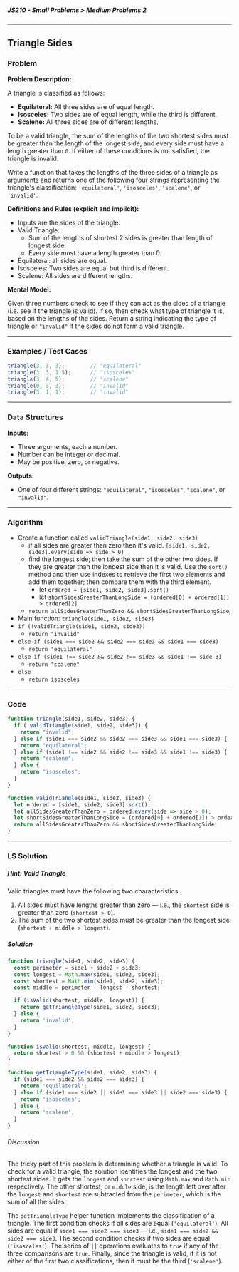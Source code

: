 ##### JS210 - Small Problems > Medium Problems 2

---

## Triangle Sides

### Problem

**Problem Description:**

A triangle is classified as follows:  

- **Equilateral:** All three sides are of equal length.
- **Isosceles:** Two sides are of equal length, while the third is different.
- **Scalene:** All three sides are of different lengths.

To be a valid triangle, the sum of the lengths of the two shortest sides must be greater than the length of the longest side, and every side must have a length greater than `0`. If either of these conditions is not satisfied, the triangle is invalid.  

Write a function that takes the lengths of the three sides of a triangle as arguments and returns one of the following four strings representing the triangle's classification: `'equilateral'`, `'isosceles'`, `'scalene'`, or `'invalid'`.  

**Definitions and Rules (explicit and implicit):**

* Inputs are the sides of the triangle.
* Valid Triangle:
  * Sum of the lengths of shortest 2 sides is greater than length of longest side.
  * Every side must have a length greater than 0.
* Equilateral: all sides are equal.
* Isosceles: Two sides are equal but third is different.
* Scalene: All sides are different lengths.

**Mental Model:**

Given three numbers check to see if they can act as the sides of a triangle (i.e. see if the triangle is valid). If so, then check what type of triangle it is, based on the lengths of the sides. Return a string indicating the type of triangle or `"invalid"` if the sides do not form a valid triangle.

---

### Examples / Test Cases

```javascript
triangle(3, 3, 3);        // "equilateral"
triangle(3, 3, 1.5);      // "isosceles"
triangle(3, 4, 5);        // "scalene"
triangle(0, 3, 3);        // "invalid"
triangle(3, 1, 1);        // "invalid"
```

---

### Data Structures

**Inputs:**

* Three arguments, each a number.
* Number can be integer or decimal.
* May be positive, zero, or negative.

**Outputs:**

* One of four different strings: `"equilateral"`, `"isosceles"`, `"scalene"`, or `"invalid"`.

---

### Algorithm

* Create a function called `validTriangle(side1, side2, side3)`
  * if all  sides are greater than zero then it's valid. `[side1, side2, side3].every(side => side > 0)`
  * find the longest side; then take the sum of the other two sides. If they are greater than the longest side then it is valid. Use the `sort()` method and then use indexes to retrieve the first two elements and add them together; then compare them with the third element.
    * let `ordered = [side1, side2, side3].sort()`
    * let `shortSidesGreaterThanLongSide = (ordered[0] + ordered[1]) > ordered[2]`
  * `return allSidesGreaterThanZero && shortSidesGreaterThanLongSide`;
* Main function: `triangle(side1, side2, side3)`
* `if (!validTriangle(side1, side2, side3))`
  * `return "invalid"`
* `else if (side1 === side2 && side2 === side3 && side1 === side3)`
  * `return "equilateral"`
* `else if (side1 !== side2 && side2 !== side3 && side1 !== side 3)`
  * `return "scalene"`
* `else`
  * `return isosceles`

---

### Code

```javascript
function triangle(side1, side2, side3) {
  if (!validTriangle(side1, side2, side3)) {
    return "invalid";
  } else if (side1 === side2 && side2 === side3 && side1 === side3) {
    return "equilateral";
  } else if (side1 !== side2 && side2 !== side3 && side1 !== side3) {
    return "scalene";
  } else {
    return "isosceles";
  }
}

function validTriangle(side1, side2, side3) {
  let ordered = [side1, side2, side3].sort();
  let allSidesGreaterThanZero = ordered.every(side => side > 0);
  let shortSidesGreaterThanLongSide = (ordered[0] + ordered[1]) > ordered[2];
  return allSidesGreaterThanZero && shortSidesGreaterThanLongSide;
}
```

---

### LS Solution

##### Hint: Valid Triangle

Valid triangles must have the following two characteristics:  

1. All sides must have lengths greater than zero — i.e., the `shortest` side is greater than zero (`shortest > 0`).
2. The sum of the two shortest sides must be greater than the longest side (`shortest + middle > longest`).

##### Solution

```javascript
function triangle(side1, side2, side3) {
  const perimeter = side1 + side2 + side3;
  const longest = Math.max(side1, side2, side3);
  const shortest = Math.min(side1, side2, side3);
  const middle = perimeter - longest - shortest;

  if (isValid(shortest, middle, longest)) {
    return getTriangleType(side1, side2, side3);
  } else {
    return 'invalid';
  }
}

function isValid(shortest, middle, longest) {
  return shortest > 0 && (shortest + middle > longest);
}

function getTriangleType(side1, side2, side3) {
  if (side1 === side2 && side2 === side3) {
    return 'equilateral';
  } else if (side1 === side2 || side1 === side3 || side2 === side3) {
    return 'isosceles';
  } else {
    return 'scalene';
  }
}
```

###### Discussion

The tricky part of this problem is determining whether a triangle is valid. To check for a valid triangle, the solution identifies the longest and the two shortest sides. It gets the `longest` and `shortest` using `Math.max` and `Math.min` respectively. The other shortest, or `middle` side, is the length left over after the `longest` and `shortest` are subtracted from the `perimeter`, which is the sum of all the sides.  

The `getTriangleType` helper function implements the classification of a triangle. The first condition checks if all sides are equal (`'equilateral'`). All sides are equal if `side1 === side2 === side3` — i.e., `side1 === side2 && side2 === side3`. The second condition checks if two sides are equal (`'isosceles'`). The series of `||` operations evaluates to `true` if any of the three comparisons are `true`. Finally, since the triangle is valid, if it is not either of the first two classifications, then it must be the third (`'scalene'`).